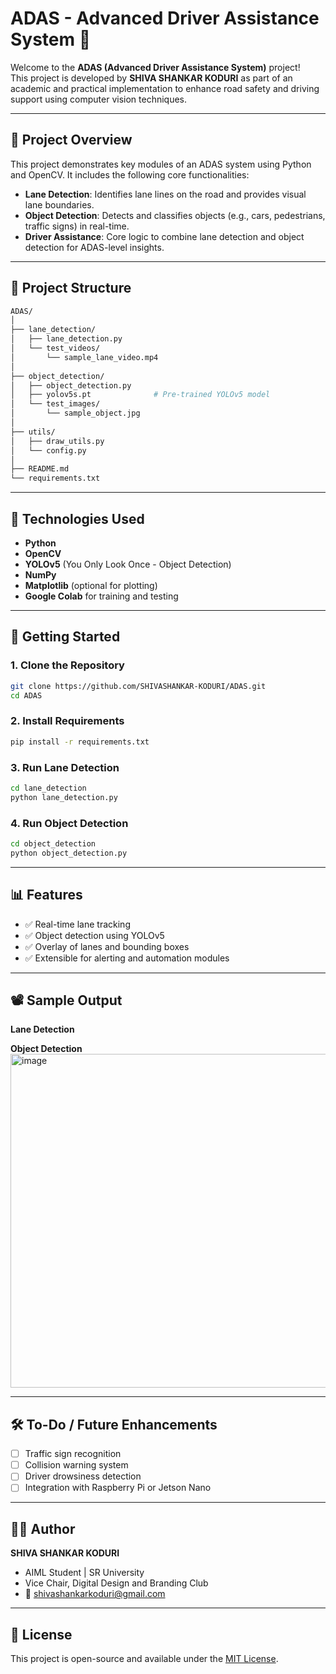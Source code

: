 # ADAS - Advanced Driver Assistance System 🚗

Welcome to the **ADAS (Advanced Driver Assistance System)** project!  
This project is developed by **SHIVA SHANKAR KODURI** as part of an academic and practical implementation to enhance road safety and driving support using computer vision techniques.

---

## 📌 Project Overview

This project demonstrates key modules of an ADAS system using Python and OpenCV. It includes the following core functionalities:

- **Lane Detection**: Identifies lane lines on the road and provides visual lane boundaries.
- **Object Detection**: Detects and classifies objects (e.g., cars, pedestrians, traffic signs) in real-time.
- **Driver Assistance**: Core logic to combine lane detection and object detection for ADAS-level insights.

---

## 📁 Project Structure

```bash
ADAS/
│
├── lane_detection/
│   ├── lane_detection.py
│   └── test_videos/
│       └── sample_lane_video.mp4
│
├── object_detection/
│   ├── object_detection.py
│   ├── yolov5s.pt              # Pre-trained YOLOv5 model
│   └── test_images/
│       └── sample_object.jpg
│
├── utils/
│   ├── draw_utils.py
│   └── config.py
│
├── README.md
└── requirements.txt
````

---

## 🧠 Technologies Used

* **Python**
* **OpenCV**
* **YOLOv5** (You Only Look Once - Object Detection)
* **NumPy**
* **Matplotlib** (optional for plotting)
* **Google Colab** for training and testing

---

## 🚀 Getting Started

### 1. Clone the Repository

```bash
git clone https://github.com/SHIVASHANKAR-KODURI/ADAS.git
cd ADAS
```

### 2. Install Requirements

```bash
pip install -r requirements.txt
```

### 3. Run Lane Detection

```bash
cd lane_detection
python lane_detection.py
```

### 4. Run Object Detection

```bash
cd object_detection
python object_detection.py
```

---

## 📊 Features

* ✅ Real-time lane tracking
* ✅ Object detection using YOLOv5
* ✅ Overlay of lanes and bounding boxes
* ✅ Extensible for alerting and automation modules

---

## 📽️ Sample Output

**Lane Detection**


**Object Detection**
<img width="800" height="534" alt="image" src="https://github.com/user-attachments/assets/bdee1916-aa4a-4a03-aee5-b680a20edcd6" />


---

## 🛠️ To-Do / Future Enhancements

* [ ] Traffic sign recognition
* [ ] Collision warning system
* [ ] Driver drowsiness detection
* [ ] Integration with Raspberry Pi or Jetson Nano

---

## 👨‍💻 Author

**SHIVA SHANKAR KODURI**

* AIML Student | SR University
* Vice Chair, Digital Design and Branding Club
* 📧 [shivashankarkoduri@gmail.com](mailto:shivashankarkoduri@gmail.com)

---

## 📜 License

This project is open-source and available under the [MIT License](LICENSE).

